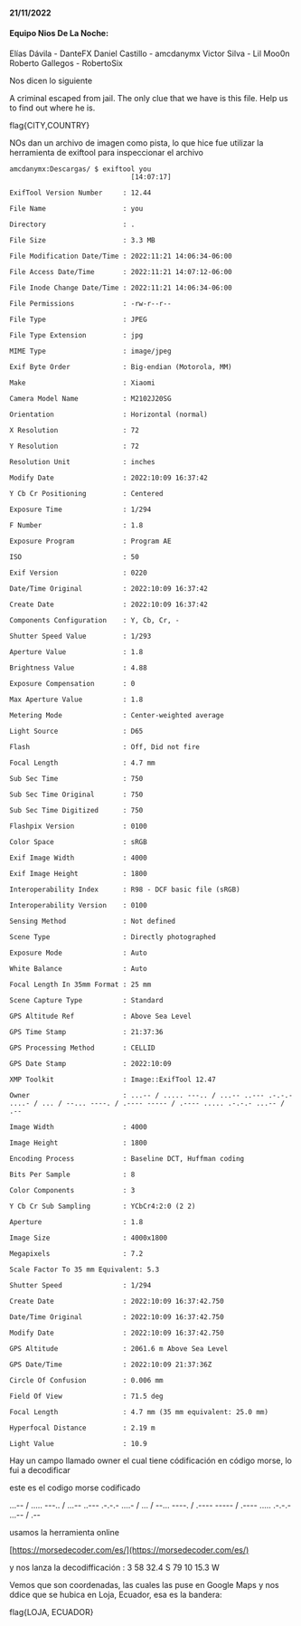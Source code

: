 #### 21/11/2022

#### Equipo Nios De La Noche:
Elías Dávila - DanteFX
Daniel Castillo - amcdanymx
Victor Silva - Lil Moo0n
Roberto Gallegos - RobertoSix


Nos dicen lo siguiente

A criminal escaped from jail. The only clue that we have is this file. Help us to find out where he is.

flag{CITY,COUNTRY}

NOs dan un archivo de imagen como pista, lo que hice fue utilizar la herramienta de exiftool para inspeccionar el archivo

```
amcdanymx:Descargas/ $ exiftool you                                                                 [14:07:17]

ExifTool Version Number     : 12.44

File Name                   : you

Directory                   : .

File Size                   : 3.3 MB

File Modification Date/Time : 2022:11:21 14:06:34-06:00

File Access Date/Time       : 2022:11:21 14:07:12-06:00

File Inode Change Date/Time : 2022:11:21 14:06:34-06:00

File Permissions            : -rw-r--r--

File Type                   : JPEG

File Type Extension         : jpg

MIME Type                   : image/jpeg

Exif Byte Order             : Big-endian (Motorola, MM)

Make                        : Xiaomi

Camera Model Name           : M2102J20SG

Orientation                 : Horizontal (normal)

X Resolution                : 72

Y Resolution                : 72

Resolution Unit             : inches

Modify Date                 : 2022:10:09 16:37:42

Y Cb Cr Positioning         : Centered

Exposure Time               : 1/294

F Number                    : 1.8

Exposure Program            : Program AE

ISO                         : 50

Exif Version                : 0220

Date/Time Original          : 2022:10:09 16:37:42

Create Date                 : 2022:10:09 16:37:42

Components Configuration    : Y, Cb, Cr, -

Shutter Speed Value         : 1/293

Aperture Value              : 1.8

Brightness Value            : 4.88

Exposure Compensation       : 0

Max Aperture Value          : 1.8

Metering Mode               : Center-weighted average

Light Source                : D65

Flash                       : Off, Did not fire

Focal Length                : 4.7 mm

Sub Sec Time                : 750

Sub Sec Time Original       : 750

Sub Sec Time Digitized      : 750

Flashpix Version            : 0100

Color Space                 : sRGB

Exif Image Width            : 4000

Exif Image Height           : 1800

Interoperability Index      : R98 - DCF basic file (sRGB)

Interoperability Version    : 0100

Sensing Method              : Not defined

Scene Type                  : Directly photographed

Exposure Mode               : Auto

White Balance               : Auto

Focal Length In 35mm Format : 25 mm

Scene Capture Type          : Standard

GPS Altitude Ref            : Above Sea Level

GPS Time Stamp              : 21:37:36

GPS Processing Method       : CELLID

GPS Date Stamp              : 2022:10:09

XMP Toolkit                 : Image::ExifTool 12.47

Owner                       : ...-- / ..... ---.. / ...-- ..--- .-.-.- ....- / ... / --... ----. / .---- ----- / .---- ..... .-.-.- ...-- / .--

Image Width                 : 4000

Image Height                : 1800

Encoding Process            : Baseline DCT, Huffman coding

Bits Per Sample             : 8

Color Components            : 3

Y Cb Cr Sub Sampling        : YCbCr4:2:0 (2 2)

Aperture                    : 1.8

Image Size                  : 4000x1800

Megapixels                  : 7.2

Scale Factor To 35 mm Equivalent: 5.3

Shutter Speed               : 1/294

Create Date                 : 2022:10:09 16:37:42.750

Date/Time Original          : 2022:10:09 16:37:42.750

Modify Date                 : 2022:10:09 16:37:42.750

GPS Altitude                : 2061.6 m Above Sea Level

GPS Date/Time               : 2022:10:09 21:37:36Z

Circle Of Confusion         : 0.006 mm

Field Of View               : 71.5 deg

Focal Length                : 4.7 mm (35 mm equivalent: 25.0 mm)

Hyperfocal Distance         : 2.19 m

Light Value                 : 10.9
```

Hay un campo llamado owner el cual tiene códificación en código morse, lo fui a decodificar

este es el codigo morse codificado

...-- / ..... ---.. / ...-- ..--- .-.-.- ....- / ... / --... ----. / .---- ----- / .---- ..... .-.-.- ...-- / .--

  

usamos la herramienta online 

[https://morsedecoder.com/es/](https://morsedecoder.com/es/)

  
y nos lanza la decodifficación : 3 58 32.4 S 79 10 15.3 W

Vemos que son coordenadas, las cuales las puse en Google Maps y nos ddice que se hubica en Loja, Ecuador, esa es la bandera:


flag{LOJA, ECUADOR}